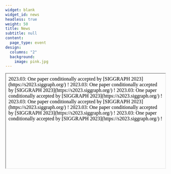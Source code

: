 ```yaml
---
widget: blank
widget_id: news
headless: true
weight: 50
title: News
subtitle: null
content:
  page_type: event
design:
  columns: "2"
  background:
    image: pink.jpg
---
```

<iframe srcdoc="<div style='height: 1200px; overflow-y: scroll;'>
2023.03: One paper conditionally accepted by [SIGGRAPH 2023](https://s2023.siggraph.org/) !
2023.03: One paper conditionally accepted by [SIGGRAPH 2023](https://s2023.siggraph.org/) !
  2023.03: One paper conditionally accepted by [SIGGRAPH 2023](https://s2023.siggraph.org/) !
2023.03: One paper conditionally accepted by [SIGGRAPH 2023](https://s2023.siggraph.org/) !
  2023.03: One paper conditionally accepted by [SIGGRAPH 2023](https://s2023.siggraph.org/) !
2023.03: One paper conditionally accepted by [SIGGRAPH 2023](https://s2023.siggraph.org/) !
</div>" style="width:100%; height:300px;"></iframe>

